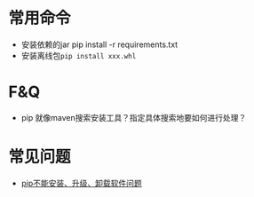 # 常用命令
+ 安装依赖的jar pip install -r requirements.txt
+ 安装离线包`pip install xxx.whl`

# F&Q
+ pip 就像maven搜索安装工具？指定具体搜索地要如何进行处理？


# 常见问题
+ [pip不能安装、升级、卸载软件问题](https://blog.csdn.net/jiangjiang_jian/article/details/80286220)
